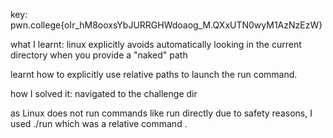 key: pwn.college{oIr\_hM8ooxsYbJURRGHWdoaog\_M.QXxUTN0wyM1AzNzEzW}



what I learnt: linux explicitly avoids automatically looking in the current directory when you provide a "naked" path

learnt how to explicitly use relative paths to launch the run command.



how I solved it: navigated to the challenge dir

as Linux does not run commands like run directly due to safety reasons, I used ./run which was a relative command .

